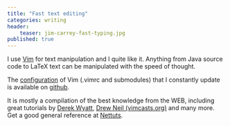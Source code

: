 ```yaml
---
title: "Fast text editing"
categories: writing
header:
    teaser: jim-carrey-fast-typing.jpg
published: true
---
```


I use [Vim](http://www.vim.org) for text manipulation and I quite like
it. Anything from Java source code to LaTeX text can be manipulated with
the speed of thought.

The [configuration](https://github.com/rubinovk/.vim/blob/master/vimrc)
of Vim (.vimrc and submodules) that I constantly update is available on
[github](https://github.com/rubinovk/.vim).

It is mostly a compilation of the best knowledge from the WEB, including
great tutorials by [Derek Wyatt](http://derekwyatt.org/), [Drew Neil
(vimcasts.org)](http://vimcasts.org/) and many more. Get a good general
reference at
[Nettuts](http://net.tutsplus.com/articles/web-roundups/25-vim-tutorials-screencasts-and-resources/).
